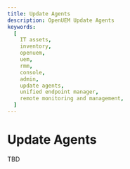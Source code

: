 ```yaml
---
title: Update Agents
description: OpenUEM Update Agents
keywords:
  [
    IT assets,
    inventory,
    openuem,
    uem,
    rmm,
    console,
    admin,
    update agents,
    unified endpoint manager,
    remote monitoring and management,
  ]
---
```


# Update Agents

TBD
